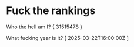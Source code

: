 # Fuck the rankings

Who the hell am I?
{ 31515478 }

What fucking year is it?
[ 2025-03-22T16:00:00Z ]
